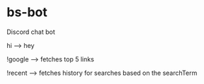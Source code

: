 # bs-bot
Discord chat bot

hi --> hey

!google <searchTerm> --> fetches top 5 links 
  
!recent <searchTerm> --> fetches history for searches based on the searchTerm


